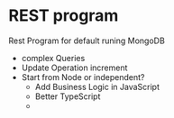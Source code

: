 REST program
============

Rest Program for default runing MongoDB

- complex Queries
- Update Operation increment
- Start from Node or independent?
	- Add Business Logic in JavaScript
	- Better TypeScript
	- 
